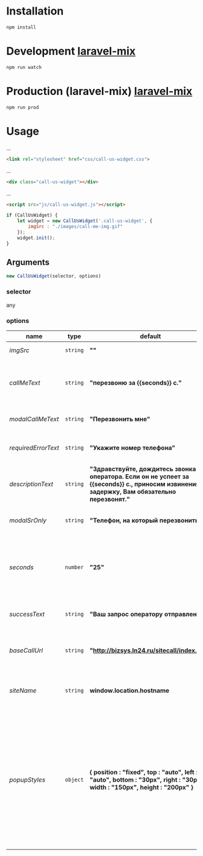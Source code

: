 # Installation
```npm
npm install
```
# Development [laravel-mix](https://github.com/JeffreyWay/laravel-mix)
```npm
npm run watch
```
# Production (laravel-mix) [laravel-mix](https://github.com/JeffreyWay/laravel-mix)
```npm
npm run prod
```
# Usage
...
```html
<link rel="stylesheet" href="css/call-us-widget.css">
```
...
```html
<div class="call-us-widget"></div>
```
...
```html
<script src="js/call-us-widget.js"></script>
```
```javascript
if (CallUsWidget) {
    let widget = new CallUsWidget('.call-us-widget', {
        imgSrc : "./images/call-me-img.gif"
    });
    widget.init();
}
```
## Arguments
```javascript
new CallUsWidget(selector, options)
```
### selector
any
### options
name | type | default | description
--- | --- | --- | ---
*imgSrc* | `string` | **""** | **Required** Path to the image
*callMeText* | `string` | **"перезвоню за {{seconds}} с."** | Text of the "call me" button (not in the modal). Could use {{seconds}} as a template variable
*modalCallMeText* | `string` | **"Перезвонить мне"** | Text of the "call me" button (in the modal).
*requiredErrorText* | `string` | **"Укажите номер телефона"** | Text which displayed, if telephone field wasn't filled
*descriptionText* | `string` | **"Здравствуйте, дождитесь звонка оператора. Если он не успеет за {{seconds}} с., приносим извинения за задержку, Вам обязательно перезвонят."** | Text of modal body. Could use {{seconds}} as a template variable
*modalSrOnly* | `string` | **"Телефон, на который перезвонить"** | Text the displayed for Accessibility purpose
*seconds* | `number` | **"25"** | The number of seconds for countdown. Could be used for *callMeText* and *descriptionText* instead of `{{template}}`
*successText* | `string` | **"Ваш запрос оператору отправлен"** | Success text shown under telephone input field.
*baseCallUrl* | `string` | **"http://bizsys.ln24.ru/sitecall/index.php"** | Url for ajax get request to third party server -- distributor of operator call
*siteName* | `string` | **window.location.hostname** | The get parameter in callback REST API. For statistic purpose
*popupStyles* | `object` | **{ position : "fixed", top : "auto", left : "auto", bottom : "30px", right : "30px", width : "150px", height : "200px" }** | Style object. Applied to popup. Could use camelCase css styles, e.g. backgroundColor, or hyphen case ones, e.g. background-color. Other styles, beside shown as default, could also be applied, for e.g. **{ backgroundColor : "red", "border-bottom" : "1px solid purple" }**
